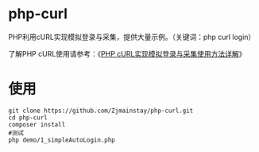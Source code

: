 # php-curl
PHP利用cURL实现模拟登录与采集，提供大量示例。（关键词：php curl login） 

了解PHP cURL使用请参考：《[PHP cURL实现模拟登录与采集使用方法详解](http://www.zjmainstay.cn/php-curl)》

# 使用
```
git clone https://github.com/Zjmainstay/php-curl.git
cd php-curl
composer install
#测试
php demo/1_simpleAutoLogin.php
```
